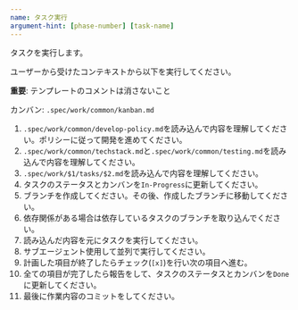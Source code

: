 ```yaml
---
name: タスク実行
argument-hint: [phase-number] [task-name]
---
```


タスクを実行します。

ユーザーから受けたコンテキストから以下を実行してください。

**重要**: テンプレートのコメントは消さないこと

カンバン: `.spec/work/common/kanban.md`

1. `.spec/work/common/develop-policy.md`を読み込んで内容を理解してください。ポリシーに従って開発を進めてください。
2. `.spec/work/common/techstack.md`と`.spec/work/common/testing.md`を読み込んで内容を理解してください。
2. `.spec/work/$1/tasks/$2.md`を読み込んで内容を理解してください。
3. タスクのステータスとカンバンを`In-Progress`に更新してください。
4. ブランチを作成してください。その後、作成したブランチに移動してください。
5. 依存関係がある場合は依存しているタスクのブランチを取り込んでください。
6. 読み込んだ内容を元にタスクを実行してください。
7. サブエージェント使用して並列で実行してください。
8. 計画した項目が終了したらチェック(`[x]`)を行い次の項目へ進む。
9. 全ての項目が完了したら報告をして、タスクのステータスとカンバンを`Done`に更新してください。
10. 最後に作業内容のコミットをしてください。